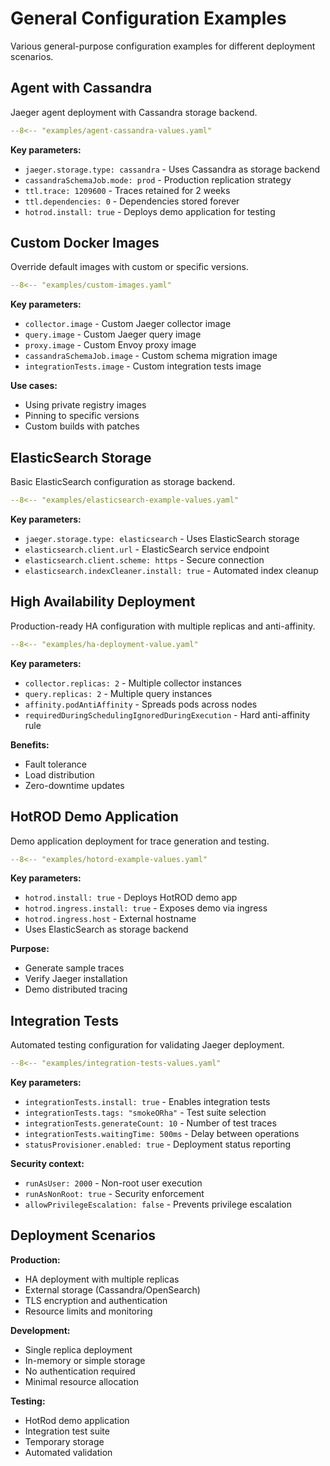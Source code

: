 # General Configuration Examples

Various general-purpose configuration examples for different deployment scenarios.

## Agent with Cassandra

Jaeger agent deployment with Cassandra storage backend.

```yaml title="agent-cassandra-values.yaml"
--8<-- "examples/agent-cassandra-values.yaml"
```

**Key parameters:**
- `jaeger.storage.type: cassandra` - Uses Cassandra as storage backend
- `cassandraSchemaJob.mode: prod` - Production replication strategy
- `ttl.trace: 1209600` - Traces retained for 2 weeks
- `ttl.dependencies: 0` - Dependencies stored forever
- `hotrod.install: true` - Deploys demo application for testing

## Custom Docker Images

Override default images with custom or specific versions.

```yaml title="custom-images.yaml"
--8<-- "examples/custom-images.yaml"
```

**Key parameters:**
- `collector.image` - Custom Jaeger collector image
- `query.image` - Custom Jaeger query image
- `proxy.image` - Custom Envoy proxy image
- `cassandraSchemaJob.image` - Custom schema migration image
- `integrationTests.image` - Custom integration tests image

**Use cases:**
- Using private registry images
- Pinning to specific versions
- Custom builds with patches

## ElasticSearch Storage

Basic ElasticSearch configuration as storage backend.

```yaml title="elasticsearch-example-values.yaml"
--8<-- "examples/elasticsearch-example-values.yaml"
```

**Key parameters:**
- `jaeger.storage.type: elasticsearch` - Uses ElasticSearch storage
- `elasticsearch.client.url` - ElasticSearch service endpoint
- `elasticsearch.client.scheme: https` - Secure connection
- `elasticsearch.indexCleaner.install: true` - Automated index cleanup

## High Availability Deployment

Production-ready HA configuration with multiple replicas and anti-affinity.

```yaml title="ha-deployment-value.yaml"
--8<-- "examples/ha-deployment-value.yaml"
```

**Key parameters:**
- `collector.replicas: 2` - Multiple collector instances
- `query.replicas: 2` - Multiple query instances
- `affinity.podAntiAffinity` - Spreads pods across nodes
- `requiredDuringSchedulingIgnoredDuringExecution` - Hard anti-affinity rule

**Benefits:**
- Fault tolerance
- Load distribution
- Zero-downtime updates

## HotROD Demo Application

Demo application deployment for trace generation and testing.

```yaml title="hotord-example-values.yaml"
--8<-- "examples/hotord-example-values.yaml"
```

**Key parameters:**
- `hotrod.install: true` - Deploys HotROD demo app
- `hotrod.ingress.install: true` - Exposes demo via ingress
- `hotrod.ingress.host` - External hostname
- Uses ElasticSearch as storage backend

**Purpose:**
- Generate sample traces
- Verify Jaeger installation
- Demo distributed tracing

## Integration Tests

Automated testing configuration for validating Jaeger deployment.

```yaml title="integration-tests-values.yaml"
--8<-- "examples/integration-tests-values.yaml"
```

**Key parameters:**
- `integrationTests.install: true` - Enables integration tests
- `integrationTests.tags: "smokeORha"` - Test suite selection
- `integrationTests.generateCount: 10` - Number of test traces
- `integrationTests.waitingTime: 500ms` - Delay between operations
- `statusProvisioner.enabled: true` - Deployment status reporting

**Security context:**
- `runAsUser: 2000` - Non-root user execution
- `runAsNonRoot: true` - Security enforcement
- `allowPrivilegeEscalation: false` - Prevents privilege escalation

## Deployment Scenarios

**Production:**
- HA deployment with multiple replicas
- External storage (Cassandra/OpenSearch)
- TLS encryption and authentication
- Resource limits and monitoring

**Development:**
- Single replica deployment
- In-memory or simple storage
- No authentication required
- Minimal resource allocation

**Testing:**
- HotRod demo application
- Integration test suite
- Temporary storage
- Automated validation
